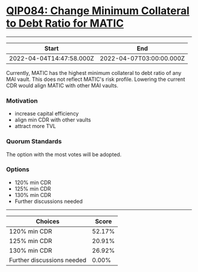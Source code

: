
# [QIP084: Change Minimum Collateral to Debt Ratio for MATIC](https://snapshot.org/#/qidao.eth/proposal/0x1c7d084ffc05912c5e55240529126fa816ca920bec58f2e70024d98217298425)

---
| Start | End |
| --- | --- |
| 2022-04-04T14:47:58.000Z | 2022-04-07T03:00:00.000Z |


Currently, MATIC has the highest minimum collateral to debt ratio of any MAI vault. This does not reflect MATIC's risk profile. Lowering the current CDR would align MATIC with other MAI vaults.

### Motivation

* increase capital efficiency
* align min CDR with other vaults
* attract more TVL

### Quorum Standards

The option with the most votes will be adopted.

### Options

* 120% min CDR
* 125% min CDR
* 130% min CDR
* Further discussions needed

---
| Choices | Score |
| --- | --- |
| 120% min CDR | 52.17% |
| 125% min CDR | 20.91% |
| 130% min CDR | 26.92% |
| Further discussions needed | 0.00% |


